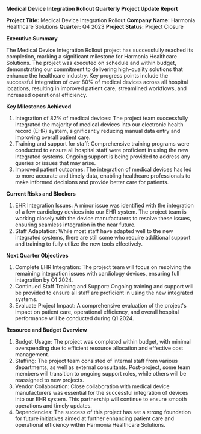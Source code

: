  **Medical Device Integration Rollout Quarterly Project Update Report**

**Project Title:** Medical Device Integration Rollout
**Company Name:** Harmonia Healthcare Solutions
**Quarter:** Q4 2023
**Project Status:** Project Closure

**Executive Summary**

The Medical Device Integration Rollout project has successfully reached its completion, marking a significant milestone for Harmonia Healthcare Solutions. The project was executed on schedule and within budget, demonstrating our commitment to delivering high-quality solutions that enhance the healthcare industry. Key progress points include the successful integration of over 80% of medical devices across all hospital locations, resulting in improved patient care, streamlined workflows, and increased operational efficiency.

**Key Milestones Achieved**

1. Integration of 82% of medical devices: The project team successfully integrated the majority of medical devices into our electronic health record (EHR) system, significantly reducing manual data entry and improving overall patient care.
2. Training and support for staff: Comprehensive training programs were conducted to ensure all hospital staff were proficient in using the new integrated systems. Ongoing support is being provided to address any queries or issues that may arise.
3. Improved patient outcomes: The integration of medical devices has led to more accurate and timely data, enabling healthcare professionals to make informed decisions and provide better care for patients.

**Current Risks and Blockers**

1. EHR Integration Issues: A minor issue was identified with the integration of a few cardiology devices into our EHR system. The project team is working closely with the device manufacturers to resolve these issues, ensuring seamless integration in the near future.
2. Staff Adaptation: While most staff have adapted well to the new integrated systems, there are still some who require additional support and training to fully utilize the new tools effectively.

**Next Quarter Objectives**

1. Complete EHR Integration: The project team will focus on resolving the remaining integration issues with cardiology devices, ensuring full integration by Q1 2024.
2. Continued Staff Training and Support: Ongoing training and support will be provided to ensure all staff are proficient in using the new integrated systems.
3. Evaluate Project Impact: A comprehensive evaluation of the project's impact on patient care, operational efficiency, and overall hospital performance will be conducted during Q1 2024.

**Resource and Budget Overview**

1. Budget Usage: The project was completed within budget, with minimal overspending due to efficient resource allocation and effective cost management.
2. Staffing: The project team consisted of internal staff from various departments, as well as external consultants. Post-project, some team members will transition to ongoing support roles, while others will be reassigned to new projects.
3. Vendor Collaboration: Close collaboration with medical device manufacturers was essential for the successful integration of devices into our EHR system. This partnership will continue to ensure smooth operations and timely updates.
4. Dependencies: The success of this project has set a strong foundation for future initiatives aimed at further enhancing patient care and operational efficiency within Harmonia Healthcare Solutions.
